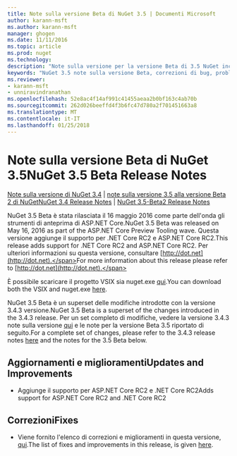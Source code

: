 ```yaml
---
title: Note sulla versione Beta di NuGet 3.5 | Documenti Microsoft
author: karann-msft
ms.author: karann-msft
manager: ghogen
ms.date: 11/11/2016
ms.topic: article
ms.prod: nuget
ms.technology: 
description: "Note sulla versione per la versione Beta di 3.5 NuGet inclusi dcr, correzioni di bug, le funzionalità aggiunte e problemi noti."
keywords: "NuGet 3.5 note sulla versione Beta, correzioni di bug, problemi noti, aggiunta di funzionalità, eseguire"
ms.reviewer:
- karann-msft
- unniravindranathan
ms.openlocfilehash: 52e8ac4f14af991c41455aeaa2b0bf163c4ab70b
ms.sourcegitcommit: 262d026beeffd4f3b6fc47d780a2f701451663a8
ms.translationtype: MT
ms.contentlocale: it-IT
ms.lasthandoff: 01/25/2018
---
```

# <a name="nuget-35-beta-release-notes"></a><span data-ttu-id="622fb-104">Note sulla versione Beta di NuGet 3.5</span><span class="sxs-lookup"><span data-stu-id="622fb-104">NuGet 3.5 Beta Release Notes</span></span>

<span data-ttu-id="622fb-105">[Note sulla versione di NuGet 3.4](../release-notes/nuget-3.4.md) | [note sulla versione 3.5 alla versione Beta 2 di NuGet](../release-notes/nuget-3.5-Beta2.md)</span><span class="sxs-lookup"><span data-stu-id="622fb-105">[NuGet 3.4 Release Notes](../release-notes/nuget-3.4.md) | [NuGet 3.5-Beta2 Release Notes](../release-notes/nuget-3.5-Beta2.md)</span></span>

<span data-ttu-id="622fb-106">NuGet 3.5 Beta è stata rilasciata il 16 maggio 2016 come parte dell'onda gli strumenti di anteprima di ASP.NET Core.</span><span class="sxs-lookup"><span data-stu-id="622fb-106">NuGet 3.5 Beta was released on May 16, 2016 as part of the ASP.NET Core Preview Tooling wave.</span></span> <span data-ttu-id="622fb-107">Questa versione aggiunge il supporto per .NET Core RC2 e ASP.NET Core RC2.</span><span class="sxs-lookup"><span data-stu-id="622fb-107">This release adds support for .NET Core RC2 and ASP.NET Core RC2.</span></span> <span data-ttu-id="622fb-108">Per ulteriori informazioni su questa versione, consultare [http://dot.net](http://dot.net).</span><span class="sxs-lookup"><span data-stu-id="622fb-108">For more information about this release please refer to [http://dot.net](http://dot.net).</span></span>

<span data-ttu-id="622fb-109">È possibile scaricare il progetto VSIX sia nuget.exe [qui](https://dist.nuget.org/index.html).</span><span class="sxs-lookup"><span data-stu-id="622fb-109">You can download both the VSIX and nuget.exe [here](https://dist.nuget.org/index.html).</span></span>

<span data-ttu-id="622fb-110">NuGet 3.5 Beta è un superset delle modifiche introdotte con la versione 3.4.3 versione.</span><span class="sxs-lookup"><span data-stu-id="622fb-110">NuGet 3.5 Beta is a superset of the changes introduced in the 3.4.3 release.</span></span> <span data-ttu-id="622fb-111">Per un set completo di modifiche, vedere la versione 3.4.3 note sulla versione [qui](https://github.com/NuGet/Home/issues?q=is%3Aissue+milestone%3A3.4.3+is%3Aclosed) e le note per la versione Beta 3.5 riportato di seguito.</span><span class="sxs-lookup"><span data-stu-id="622fb-111">For a complete set of changes, please refer to the 3.4.3 release notes [here](https://github.com/NuGet/Home/issues?q=is%3Aissue+milestone%3A3.4.3+is%3Aclosed) and the notes for the 3.5 Beta below.</span></span>

## <a name="updates-and-improvements"></a><span data-ttu-id="622fb-112">Aggiornamenti e miglioramenti</span><span class="sxs-lookup"><span data-stu-id="622fb-112">Updates and Improvements</span></span>

* <span data-ttu-id="622fb-113">Aggiunge il supporto per ASP.NET Core RC2 e .NET Core RC2</span><span class="sxs-lookup"><span data-stu-id="622fb-113">Adds support for ASP.NET Core RC2 and .NET Core RC2</span></span>

## <a name="fixes"></a><span data-ttu-id="622fb-114">Correzioni</span><span class="sxs-lookup"><span data-stu-id="622fb-114">Fixes</span></span>

* <span data-ttu-id="622fb-115">Viene fornito l'elenco di correzioni e miglioramenti in questa versione, [qui](https://github.com/NuGet/Home/issues?q=is%3Aissue+milestone%3A%223.5+Beta%22+is%3Aclosed).</span><span class="sxs-lookup"><span data-stu-id="622fb-115">The list of fixes and improvements in this release, is given [here](https://github.com/NuGet/Home/issues?q=is%3Aissue+milestone%3A%223.5+Beta%22+is%3Aclosed).</span></span>